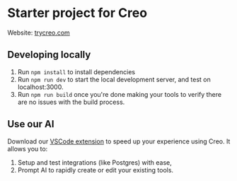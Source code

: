 # Starter project for Creo

Website: [trycreo.com](https://trycreo.com)

## Developing locally

1. Run `npm install` to install dependencies
2. Run `npm run dev` to start the local development server, and test on localhost:3000.
3. Run `npm run build` once you're done making your tools to verify there are no issues with the build process.

## Use our AI

Download our [VSCode extension](https://marketplace.visualstudio.com/items?itemName=Creo.creo-copilot) to speed up your experience using Creo. It allows you to:

1. Setup and test integrations (like Postgres) with ease,
2. Prompt AI to rapidly create or edit your existing tools.
